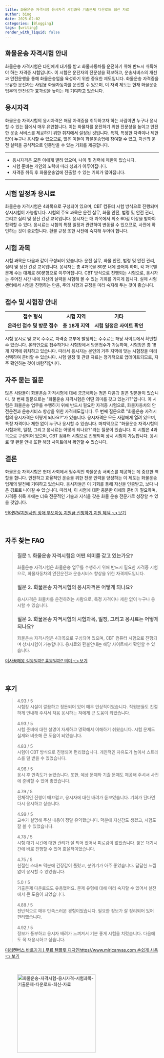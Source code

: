 ```yaml
---
title: 화물운송 자격시험 응시자격 시험과목 기출문제 다운로드 최신 자료
author: bing
date: 2025-02-02
categories: [Blogging]
tags: [writing]
render_with_liquid: false
---
```

<h2 id='화물운송자격시험안내'>화물운송 자격시험 안내</h2>

<p>화물운송 자격시험은 타인에게 대가를 받고 화물자동차를 운전하기 위해 반드시 취득해야 하는 자격증 시험입니다. 이 시험은 운전자의 전문성을 확보하고, 운송서비스의 개선과 안전운행을 통해 화물운송업을 육성하기 위한 중요한 제도입니다. 화물운송 자격증을 보유한 운전자는 사업용 화물자동차를 운전할 수 있으며, 이 자격 제도는 현재 화물운송 업무의 안전성과 효과성을 높이는 데 기여하고 있습니다.</p>

<h2 id='응시자격'>응시자격</h2>

<p>화물운송 자격시험의 응시자격은 해당 자격증을 취득하고자 하는 사람이면 누구나 응시할 수 있는 점에서 매우 유연합니다. 이는 화물차를 운전하기 위한 전문성을 높이고 안전한 운송 서비스를 제공하기 위한 취지에서 설정된 것입니다. 특히, 특정한 자격이나 제한 없이 누구나 응시할 수 있으므로, 많은 이들이 화물운송업에 참여할 수 있고, 자신의 운전 실력을 공식적으로 인증받을 수 있는 기회를 제공합니다.</p>

<hr />

<ul>
    <li>응시자격은 모든 이에게 열려 있으며, 나이 및 경력에 제한이 없습니다.</li>
    <li>시험 준비는 개인의 노력에 따라 성과가 이루어집니다.</li>
    <li>자격증 취득 후 화물운송업에 진출할 수 있는 기회가 많아집니다.</li>
</ul>

<hr />

<h2 id='시험일정과응시료'>시험 일정과 응시료</h2>

<p>화물운송 자격시험은 4과목으로 구성되어 있으며, CBT 컴퓨터 시험 방식으로 진행되며 상시시험이 가능합니다. 시험의 주요 과목은 운전 실무, 화물 안전, 법령 및 안전 관리, 그리고 심리 및 정신 건강 교육입니다. 응시자는 매 과목에서 최소 60점 이상을 받아야 합격할 수 있다. 응시료는 시험의 특정 일정과 관련하여 변동될 수 있으므로, 사전에 확인하는 것이 중요합니다. 환불 규정 또한 사전에 숙지해 두어야 합니다.</p>

<h2 id='시험과목'>시험 과목</h2>

<p>시험 과목은 다음과 같이 구성되어 있습니다: 운전 실무, 화물 안전, 법령 및 안전 관리, 심리 및 정신 건강 교육입니다. 응시자는 총 4과목을 80분 내에 풀어야 하며, 각 과목별 문제 수는 대체로 80문항으로 이루어집니다. CBT 방식으로 진행되는 시험으로, 응시자는 주어진 시간 내에 자신의 실력을 시험해 볼 수 있는 기회를 가지게 됩니다. 실제 시험센터에서 시험을 진행하는 만큼, 주의 사항과 규정을 미리 숙지해 두는 것이 좋습니다.</p>

<h2 id='접수및시험장안내'>접수 및 시험장 안내</h2>

<table>
    <tr>
        <td style="text-align: center; height: 17px;"><b>접수 형식</b></td>
        <td style="text-align: center; height: 17px;"><b>시험 지역</b></td>
        <td style="text-align: center; height: 17px;"><b>기타</b></td>
    </tr>
    <tr>
        <td style="text-align: center; height: 17px;"><b>온라인 접수 및 방문 접수</b></td>
        <td style="text-align: center; height: 17px;"><b>총 18개 지역</b></td>
        <td style="text-align: center; height: 17px;"><b>시험 일정은 사이트 확인</b></td>
    </tr>
</table>

<p>시험 응시료 및 교육 수수료, 자격증 교부에 발생되는 수수료는 해당 사이트에서 확인할 수 있습니다. 온라인으로 접수하거나 시험장에서 방문접수가 가능하며, 시험장은 총 18개 지역에 위치하고 있습니다. 따라서 응시자는 본인의 거주 지역에 맞는 시험장을 미리 선택하여 준비할 수 있습니다. 시험 일정 및 관련 자료는 정기적으로 업데이트되므로, 자주 확인하는 것이 바람직합니다.</p>

<h2 id='자주묻는질문'>자주 묻는 질문</h2>

<p>많은 사람들이 화물운송 자격시험에 대해 궁금해하는 점은 다음과 같은 질문들이 있습니다. 첫 번째 질문으로는 "화물운송 자격시험은 어떤 의미를 갖고 있는가?"입니다. 이 시험은 화물운송 업무를 수행하기 위해 반드시 필요한 자격증 시험으로, 화물자동차의 안전운전과 운송서비스 향상을 위한 자격제도입니다. 두 번째 질문으로 "화물운송 자격시험의 응시자격은 어떻게 되나요?"가 있습니다. 응시자격은 모든 사람에게 열려 있으며, 특정 자격이나 제한 없이 누구나 응시할 수 있습니다. 마지막으로 "화물운송 자격시험의 시험과목, 일정, 그리고 응시료는 어떻게 되나요?"라는 질문이 있습니다. 이 시험은 4과목으로 구성되어 있으며, CBT 컴퓨터 시험으로 진행되며 상시 시험이 가능합니다. 응시료 및 환불 안내 또한 해당 사이트에서 확인할 수 있습니다.</p>

<h2 id='결론'>결론</h2>

<p>화물운송 자격시험은 현대 사회에서 필수적인 화물운송 서비스를 제공하는 데 중요한 역할을 합니다. 안전하고 효율적인 운송을 위한 전문 인력을 양성하는 이 제도는 화물운송 업계의 발전에 기여하고 있습니다. 응시자들은 이 기회를 통해 자신을 인증받고, 보다 나은 경로로 나아갈 수 있습니다. 따라서, 이 시험에 대한 충분한 이해와 준비가 필요하며, 자격증 취득 후에는 더욱 전문적인 기술과 지식을 갖춘 화물 운송 전문가로 성장할 수 있을 것입니다.</p>
<p><a class="click-button" title="언어발달지원사업 장애 부모아동 지원금 신청하기 지원 혜택" href="https://24nara.github.io/posts/%EC%96%B8%EC%96%B4%EB%B0%9C%EB%8B%AC%EC%A7%80%EC%9B%90%EC%82%AC%EC%97%85-%EC%9E%A5%EC%95%A0-%EB%B6%80%EB%AA%A8%EC%95%84%EB%8F%99-%EC%A7%80%EC%9B%90%EA%B8%88-%EC%8B%A0%EC%B2%AD%ED%95%98%EA%B8%B0-%EC%A7%80%EC%9B%90-%ED%98%9C%ED%83%9D/" rel="dofollow">언어발달지원사업 장애 부모아동 지원금 신청하기 지원 혜택 👈 보기</a></p><br>
<h2 id='자주_찾는_FAQ'>자주 찾는 FAQ</h2>
<div itemscope="" itemtype="https://schema.org/FAQPage"> 
<blockquote> 
<div itemscope="" itemprop="mainEntity" itemtype="https://schema.org/Question"> 
<h3 itemprop="name">질문 1. 화물운송 자격시험은 어떤 의미를 갖고 있는가요?</h3> 
<div itemscope="" itemprop="acceptedAnswer" itemtype="https://schema.org/Answer"> 
<span itemprop="text"> 
<p>화물운송 자격시험은 화물운송 업무를 수행하기 위해 반드시 필요한 자격증 시험으로, 화물자동차의 안전운전과 운송서비스 향상을 위한 자격제도입니다.</p> 
</span> 
</div> 
</div> 

<div itemscope="" itemprop="mainEntity" itemtype="https://schema.org/Question"> 
<h3 itemprop="name">질문 2. 화물운송 자격시험의 응시자격은 어떻게 되나요?</h3> 
<div itemscope="" itemprop="acceptedAnswer" itemtype="https://schema.org/Answer"> 
<span itemprop="text"> 
<p>응시자격은 화물차를 운전하려는 사람으로, 특정 자격이나 제한 없이 누구나 응시할 수 있습니다.</p> 
</span> 
</div> 
</div> 

<div itemscope="" itemprop="mainEntity" itemtype="https://schema.org/Question"> 
<h3 itemprop="name">질문 3. 화물운송 자격시험의 시험과목, 일정, 그리고 응시료는 어떻게 되나요?</h3> 
<div itemscope="" itemprop="acceptedAnswer" itemtype="https://schema.org/Answer"> 
<span itemprop="text"> 
<p>화물운송 자격시험은 4과목으로 구성되어 있으며, CBT 컴퓨터 시험으로 진행되며 상시시험이 가능합니다. 응시료와 환불안내는 해당 사이트에서 확인할 수 있습니다.</p> 
</span> 
</div> 
</div> 
</blockquote> 
</div>
<p><a class="click-button" title="이사꿈해몽 길몽일까? 흉몽일까? 의미" href="https://24nara.github.io/posts/%EC%9D%B4%EC%82%AC%EA%BF%88%ED%95%B4%EB%AA%BD-%EA%B8%B8%EB%AA%BD%EC%9D%BC%EA%B9%8C-%ED%9D%89%EB%AA%BD%EC%9D%BC%EA%B9%8C-%EC%9D%98%EB%AF%B8/" rel="dofollow">이사꿈해몽 길몽일까? 흉몽일까? 의미 👈 보기</a></p><br>
<h2 id='후기'>후기</h2>
<div itemscope itemtype="https://schema.org/Product">
  <blockquote>
  <div itemprop="review" itemscope itemtype="https://schema.org/Review">
      <div itemprop="reviewRating" itemscope itemtype="https://schema.org/Rating"> <span itemprop="ratingValue">4.93</span> / <span itemprop="bestRating">5</span> </div>
      <span itemprop="reviewBody">시험장 시설이 깔끔하고 정돈되어 있어 매우 인상적이었습니다. 직원분들도 친절하게 안내해 주셔서 처음 응시하는 저에게 큰 도움이 되었습니다.</span>
  </div>
  <br>
  <div itemprop="review" itemscope itemtype="https://schema.org/Review">
      <div itemprop="reviewRating" itemscope itemtype="https://schema.org/Rating"> <span itemprop="ratingValue">4.93</span> / <span itemprop="bestRating">5</span> </div>
      <span itemprop="reviewBody">시험 준비에 대한 설명이 자세하고 명확해서 이해하기 쉬웠습니다. 시험 문제도 실제와 비슷해 큰 도움이 되었습니다.</span>
  </div>
  <br>
  <div itemprop="review" itemscope itemtype="https://schema.org/Review">
      <div itemprop="reviewRating" itemscope itemtype="https://schema.org/Rating"> <span itemprop="ratingValue">4.83</span> / <span itemprop="bestRating">5</span> </div>
      <span itemprop="reviewBody">시험이 CBT 방식으로 진행되어 편리했습니다. 개인적인 자유도가 높아서 스트레스를 덜 받을 수 있었습니다.</span>
  </div>
  <br>
  <div itemprop="review" itemscope itemtype="https://schema.org/Review">
      <div itemprop="reviewRating" itemscope itemtype="https://schema.org/Rating"> <span itemprop="ratingValue">4.96</span> / <span itemprop="bestRating">5</span> </div>
      <span itemprop="reviewBody">응시 후 만족도가 높았습니다. 또한, 예상 문제와 기출 문제도 제공해 주셔서 사전에 준비할 수 있어 좋았습니다.</span>
  </div>
  <br>
  <div itemprop="review" itemscope itemtype="https://schema.org/Review">
      <div itemprop="reviewRating" itemscope itemtype="https://schema.org/Rating"> <span itemprop="ratingValue">4.79</span> / <span itemprop="bestRating">5</span> </div>
      <span itemprop="reviewBody">전체적인 진행이 매끄럽고, 응시자에 대한 배려가 돋보였습니다. 기회가 된다면 다시 응시하고 싶습니다.</span>
  </div>
  <br>
  <div itemprop="review" itemscope itemtype="https://schema.org/Review">
      <div itemprop="reviewRating" itemscope itemtype="https://schema.org/Rating"> <span itemprop="ratingValue">4.99</span> / <span itemprop="bestRating">5</span> </div>
      <span itemprop="reviewBody">교수가 설명해 주신 내용이 정말 유익했습니다. 덕분에 자신감도 생겼고, 시험도 잘 볼 수 있었습니다.</span>
  </div>
  <br>
  <div itemprop="review" itemscope itemtype="https://schema.org/Review">
      <div itemprop="reviewRating" itemscope itemtype="https://schema.org/Rating"> <span itemprop="ratingValue">4.78</span> / <span itemprop="bestRating">5</span> </div>
      <span itemprop="reviewBody">시험 대기 시간에 대한 관리가 잘 되어 있어서 피로감이 없었습니다. 짧은 대기시간에 바로 진행할 수 있어 효율적이었습니다.</span>
  </div>
  <br>
  <div itemprop="review" itemscope itemtype="https://schema.org/Review">
      <div itemprop="reviewRating" itemscope itemtype="https://schema.org/Rating"> <span itemprop="ratingValue">4.75</span> / <span itemprop="bestRating">5</span> </div>
      <span itemprop="reviewBody">친절한 스태프 덕분에 긴장감이 풀렸고, 분위기가 아주 좋았습니다. 답답한 느낌 없이 응시할 수 있었습니다.</span>
  </div>
  <br>
  <div itemprop="review" itemscope itemtype="https://schema.org/Review">
      <div itemprop="reviewRating" itemscope itemtype="https://schema.org/Rating"> <span itemprop="ratingValue">5.0</span> / <span itemprop="bestRating">5</span> </div>
      <span itemprop="reviewBody">기출문제 다운로드도 유용했어요. 문제 유형에 대해 미리 숙지할 수 있어서 실전에서 큰 도움이 되었습니다.</span>
  </div>
  <br>
  <div itemprop="review" itemscope itemtype="https://schema.org/Review">
      <div itemprop="reviewRating" itemscope itemtype="https://schema.org/Rating"> <span itemprop="ratingValue">4.88</span> / <span itemprop="bestRating">5</span> </div>
      <span itemprop="reviewBody">전반적으로 매우 만족스러운 경험이었습니다. 필요한 정보가 잘 정리되어 있어 편리했습니다.</span>
  </div>
  <br>
  <div itemprop="review" itemscope itemtype="https://schema.org/Review">
      <div itemprop="reviewRating" itemscope itemtype="https://schema.org/Rating"> <span itemprop="ratingValue">4.92</span> / <span itemprop="bestRating">5</span> </div>
      <span itemprop="reviewBody">정보가 풍부하고 응시자 배려가 느껴져서 기분 좋게 시험을 치렀습니다. 다음에도 꼭 재응시하고 싶습니다.</span>
  </div>
  </blockquote>
</div>
<p><a class="click-button" title="미리캔버스 바로가기ㅣ무료 템플릿 디자인https//www.miricanvas.com 손쉽게 사용" href="https://24nara.github.io/posts/%EB%AF%B8%EB%A6%AC%EC%BA%94%EB%B2%84%EC%8A%A4-%EB%B0%94%EB%A1%9C%EA%B0%80%EA%B8%B0%E3%85%A3%EB%AC%B4%EB%A3%8C-%ED%85%9C%ED%94%8C%EB%A6%BF-%EB%94%94%EC%9E%90%EC%9D%B8httpswww.miricanvas.com-%EC%86%90%EC%89%BD%EA%B2%8C-%EC%82%AC%EC%9A%A9/" rel="dofollow">미리캔버스 바로가기ㅣ무료 템플릿 디자인https//www.miricanvas.com 손쉽게 사용 👈 보기</a></p><br>
<figure class="image"><img src="https://24nara.github.io/assets/img/thumbnail/화물운송-자격시험-응시자격-시험과목-기출문제-다운로드-최신-자료.webp" alt="화물운송-자격시험-응시자격-시험과목-기출문제-다운로드-최신-자료" width="256" height="256"></figure>